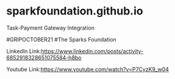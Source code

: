 # sparkfoundation.github.io

Task-Payment Gateway Integration

#GRIPOCTOBER21 #The Sparks Foundation

LinkedIn Link:https://www.linkedin.com/posts/activity-6852918328651075584-h8bo

Youtube Link:https://www.youtube.com/watch?v=P7CyzK9_w04
